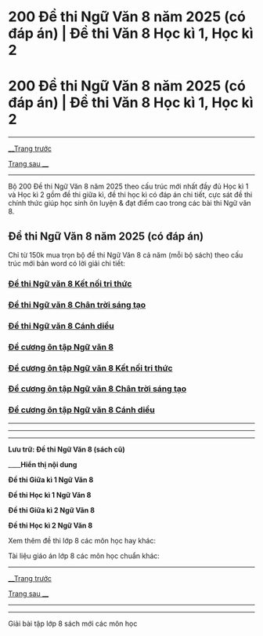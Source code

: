 # 200 Đề thi Ngữ Văn 8 năm 2025 (có đáp án) | Đề thi Văn 8 Học kì 1, Học kì 2

# 200 Đề thi Ngữ Văn 8 năm 2025 (có đáp án) | Đề thi Văn 8 Học kì 1, Học kì 2

* * *

[__Trang trước](https://vietjack.com/de-kiem-tra-lop-8/index.jsp)

[Trang sau __](https://vietjack.com/de-kiem-tra-lop-8/de-thi-ngu-van-8-giua-ki-1-ket-noi-tri-thuc.jsp)

* * *

Bộ 200 Đề thi Ngữ Văn 8 năm 2025 theo cấu trúc mới nhất đầy đủ Học kì 1 và Học kì 2 gồm đề thi giữa kì, đề thi học kì có đáp án chi tiết, cực sát đề thi chính thức giúp học sinh ôn luyện & đạt điểm cao trong các bài thi Ngữ văn 8.

## Đề thi Ngữ Văn 8 năm 2025 (có đáp án)

Chỉ từ 150k mua trọn bộ đề thi Ngữ Văn 8 cả năm (mỗi bộ sách) theo cấu trúc mới bản word có lời giải chi tiết:

### [**Đề thi Ngữ văn 8 Kết nối tri thức**](https://vietjack.com/de-kiem-tra-lop-8/de-thi-ngu-van-8-ket-noi-tri-thuc.jsp)

### [**Đề thi Ngữ văn 8 Chân trời sáng tạo**](https://vietjack.com/de-kiem-tra-lop-8/de-thi-ngu-van-8-chan-troi-sang-tao.jsp)

### [**Đề thi Ngữ văn 8 Cánh diều**](https://vietjack.com/de-kiem-tra-lop-8/de-thi-ngu-van-8-canh-dieu.jsp)

### [**Đề cương ôn tập Ngữ văn 8**](https://vietjack.com/de-kiem-tra-lop-8/de-cuong-on-tap-ngu-van-lop-8.jsp)

### [**Đề cương ôn tập Ngữ văn 8 Kết nối tri thức**](https://vietjack.com/de-kiem-tra-lop-8/de-cuong-ngu-van-lop-8-ket-noi-tri-thuc.jsp)

### [**Đề cương ôn tập Ngữ văn 8 Chân trời sáng tạo**](https://vietjack.com/de-kiem-tra-lop-8/de-cuong-ngu-van-lop-8-chan-troi-sang-tao.jsp)

### [**Đề cương ôn tập Ngữ văn 8 Cánh diều**](https://vietjack.com/de-kiem-tra-lop-8/de-cuong-ngu-van-lop-8-canh-dieu.jsp)

* * *

* * *

* * *

**Lưu trữ: Đề thi Ngữ Văn 8 (sách cũ)**

____**Hiển thị nội dung**

**Đề thi Giữa kì 1 Ngữ Văn 8**

**Đề thi Học kì 1 Ngữ Văn 8**

**Đề thi Giữa kì 2 Ngữ Văn 8**

**Đề thi Học kì 2 Ngữ Văn 8**

Xem thêm đề thi lớp 8 các môn học hay khác:

Tài liệu giáo án lớp 8 các môn học chuẩn khác:

* * *

[__Trang trước](https://vietjack.com/de-kiem-tra-lop-8/index.jsp)

[Trang sau __](https://vietjack.com/de-kiem-tra-lop-8/de-thi-ngu-van-8-giua-ki-1-ket-noi-tri-thuc.jsp)

* * *

* * *

Giải bài tập lớp 8 sách mới các môn học

